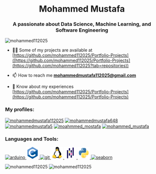 <h1 align="center">Mohammed Mustafa</h1>
<h3 align="center">A passionate about Data Science, Machine Learning, and Software Engineering</h3>

<p align="left"> <img src="https://komarev.com/ghpvc/?username=mohammed112025&label=Profile%20views&color=ec3232&style=flat" alt="mohammed112025" /> </p>

- 👨‍💻 Some of my projects are available at [https://github.com/mohammed112025/Portfolio-Projects]([https://github.com/mohammed112025/Portfolio-Projects](https://github.com/mohammed112025?tab=repositories))

- 📫 How to reach me **mohammedmustafa112025@gmail.com**

- 📄 Know about my experiences [https://github.com/mohammed112025/Portfolio-Projects](https://github.com/mohammed112025/Portfolio-Projects)

<h3 align="left">My profiles:</h3>
<p align="left">
<a href="https://linkedin.com/in/mohammedmustafa112025" target="blank"><img align="center" src="https://raw.githubusercontent.com/rahuldkjain/github-profile-readme-generator/master/src/images/icons/Social/linked-in-alt.svg" alt="mohammedmustafa112025" height="30" width="40" /></a>
<a href="https://kaggle.com/mohammedmustafa648" target="blank"><img align="center" src="https://raw.githubusercontent.com/rahuldkjain/github-profile-readme-generator/master/src/images/icons/Social/kaggle.svg" alt="mohammedmustafa648" height="30" width="40" /></a>
<a href="https://www.hackerrank.com/mohammedmustafa5" target="blank"><img align="center" src="https://raw.githubusercontent.com/rahuldkjain/github-profile-readme-generator/master/src/images/icons/Social/hackerrank.svg" alt="mohammedmustafa5" height="30" width="40" /></a>
<a href="https://codeforces.com/profile/moahmmed_mostafa" target="blank"><img align="center" src="https://raw.githubusercontent.com/rahuldkjain/github-profile-readme-generator/master/src/images/icons/Social/codeforces.svg" alt="moahmmed_mostafa" height="30" width="40" /></a>
<a href="https://www.leetcode.com/mohammed_mustafa" target="blank"><img align="center" src="https://raw.githubusercontent.com/rahuldkjain/github-profile-readme-generator/master/src/images/icons/Social/leet-code.svg" alt="mohammed_mustafa" height="30" width="40" /></a>
</p>

<h3 align="left">Languages and Tools:</h3>
<p align="left"> <a href="https://www.arduino.cc/" target="_blank" rel="noreferrer"> <img src="https://cdn.worldvectorlogo.com/logos/arduino-1.svg" alt="arduino" width="40" height="40"/> </a> <a href="https://www.cprogramming.com/" target="_blank" rel="noreferrer"> <img src="https://raw.githubusercontent.com/devicons/devicon/master/icons/c/c-original.svg" alt="c" width="40" height="40"/> </a> <a href="https://git-scm.com/" target="_blank" rel="noreferrer"> <img src="https://www.vectorlogo.zone/logos/git-scm/git-scm-icon.svg" alt="git" width="40" height="40"/> </a> <a href="https://www.linux.org/" target="_blank" rel="noreferrer"> <img src="https://raw.githubusercontent.com/devicons/devicon/master/icons/linux/linux-original.svg" alt="linux" width="40" height="40"/> </a> <a href="https://pandas.pydata.org/" target="_blank" rel="noreferrer"> <img src="https://raw.githubusercontent.com/devicons/devicon/2ae2a900d2f041da66e950e4d48052658d850630/icons/pandas/pandas-original.svg" alt="pandas" width="40" height="40"/> </a> <a href="https://www.python.org" target="_blank" rel="noreferrer"> <img src="https://raw.githubusercontent.com/devicons/devicon/master/icons/python/python-original.svg" alt="python" width="40" height="40"/> </a> <a href="https://seaborn.pydata.org/" target="_blank" rel="noreferrer"> <img src="https://seaborn.pydata.org/_images/logo-mark-lightbg.svg" alt="seaborn" width="40" height="40"/> </a> </p>

<p><img height="180" src="https://github-readme-stats.vercel.app/api/top-langs?username=mohammed112025&show_icons=true&theme=dark&locale=en&layout=compact" alt="mohammed112025" /> <img height="180" src="https://github-readme-stats.vercel.app/api?username=mohammed112025&show_icons=true&theme=dark&locale=en" alt="mohammed112025" /></p>
